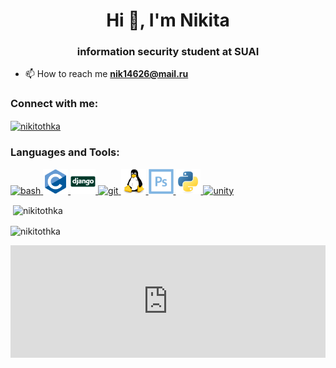 <h1 align="center">Hi 👋, I'm Nikita</h1>
<h3 align="center">information security student at SUAI</h3>

- 📫 How to reach me **nik14626@mail.ru**

<h3 align="left">Connect with me:</h3>
<p align="left">
<a href="https://instagram.com/nikitothka" target="blank"><img align="center" src="https://raw.githubusercontent.com/rahuldkjain/github-profile-readme-generator/master/src/images/icons/Social/instagram.svg" alt="nikitothka" height="30" width="40" /></a>
</p>

<h3 align="left">Languages and Tools:</h3>
<p align="left"> <a href="https://www.gnu.org/software/bash/" target="_blank" rel="noreferrer"> <img src="https://www.vectorlogo.zone/logos/gnu_bash/gnu_bash-icon.svg" alt="bash" width="40" height="40"/> </a> <a href="https://www.cprogramming.com/" target="_blank" rel="noreferrer"> <img src="https://raw.githubusercontent.com/devicons/devicon/master/icons/c/c-original.svg" alt="c" width="40" height="40"/> </a> <a href="https://www.djangoproject.com/" target="_blank" rel="noreferrer"> <img src="https://raw.githubusercontent.com/devicons/devicon/master/icons/django/django-original.svg" alt="django" width="40" height="40"/> </a> <a href="https://git-scm.com/" target="_blank" rel="noreferrer"> <img src="https://www.vectorlogo.zone/logos/git-scm/git-scm-icon.svg" alt="git" width="40" height="40"/> </a> <a href="https://www.linux.org/" target="_blank" rel="noreferrer"> <img src="https://raw.githubusercontent.com/devicons/devicon/master/icons/linux/linux-original.svg" alt="linux" width="40" height="40"/> </a> <a href="https://www.photoshop.com/en" target="_blank" rel="noreferrer"> <img src="https://raw.githubusercontent.com/devicons/devicon/master/icons/photoshop/photoshop-line.svg" alt="photoshop" width="40" height="40"/> </a> <a href="https://www.python.org" target="_blank" rel="noreferrer"> <img src="https://raw.githubusercontent.com/devicons/devicon/master/icons/python/python-original.svg" alt="python" width="40" height="40"/> </a> <a href="https://unity.com/" target="_blank" rel="noreferrer"> <img src="https://www.vectorlogo.zone/logos/unity3d/unity3d-icon.svg" alt="unity" width="40" height="40"/> </a> </p>

<p>&nbsp;<img align="center" src="https://github-readme-stats.vercel.app/api?username=nikitothka&show_icons=true&locale=en" alt="nikitothka" /></p>

<p><img align="center" src="https://github-readme-streak-stats.herokuapp.com/?user=nikitothka&" alt="nikitothka" /></p>
<iframe frameborder="0" style="border:none;width:100%;height:180px;" width="100%" height="180" src="https://music.yandex.ru/iframe/#track/628970/67408">Слушайте <a href='https://music.yandex.ru/album/67408/track/628970'>I Hate Everything About You</a> — <a href='https://music.yandex.ru/artist/184100'>Three Days Grace</a> на Яндекс.Музыке</iframe>
